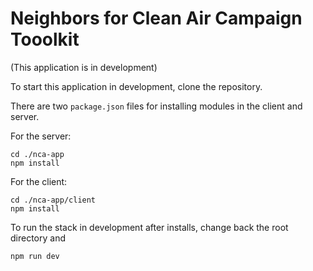# Neighbors for Clean Air Campaign Tooolkit

(This application is in development)

To start this application in development, clone the repository.

There are two `package.json` files for installing modules in the client and server.

For the server:

```
cd ./nca-app
npm install
```

For the client:

```
cd ./nca-app/client
npm install
```

To run the stack in development after installs, change back the root directory and

```
npm run dev
```
